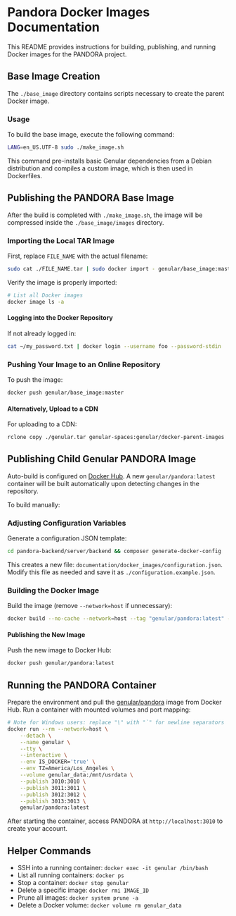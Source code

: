 # Pandora Docker Images Documentation

This README provides instructions for building, publishing, and running Docker images for the PANDORA project.

## Base Image Creation

The `./base_image` directory contains scripts necessary to create the parent Docker image.

### Usage

To build the base image, execute the following command:

```bash
LANG=en_US.UTF-8 sudo ./make_image.sh
```

This command pre-installs basic Genular dependencies from a Debian distribution and compiles a custom image, which is then used in Dockerfiles.

## Publishing the PANDORA Base Image

After the build is completed with `./make_image.sh`, the image will be compressed inside the `./base_image/images` directory.

### Importing the Local TAR Image

First, replace `FILE_NAME` with the actual filename:

```bash
sudo cat ./FILE_NAME.tar | sudo docker import - genular/base_image:master
```

Verify the image is properly imported:

```bash
# List all Docker images
docker image ls -a
```

#### Logging into the Docker Repository

If not already logged in:

```bash
cat ~/my_password.txt | docker login --username foo --password-stdin
```

### Pushing Your Image to an Online Repository

To push the image:

```bash
docker push genular/base_image:master
```

#### Alternatively, Upload to a CDN

For uploading to a CDN:

```bash
rclone copy ./genular.tar genular-spaces:genular/docker-parent-images
```

## Publishing Child Genular PANDORA Image

Auto-build is configured on [Docker Hub](https://hub.docker.com/?namespace=genular). A new `genular/pandora:latest` container will be built automatically upon detecting changes in the repository.

To build manually:

### Adjusting Configuration Variables

Generate a configuration JSON template:

```bash
cd pandora-backend/server/backend && composer generate-docker-config
```

This creates a new file: `documentation/docker_images/configuration.json`. Modify this file as needed and save it as `./configuration.example.json`.

### Building the Docker Image

Build the image (remove `--network=host` if unnecessary):

```bash
docker build --no-cache --network=host --tag "genular/pandora:latest" --file ./Dockerfile .
```

#### Publishing the New Image

Push the new image to Docker Hub:

```bash
docker push genular/pandora:latest
```

## Running the PANDORA Container

Prepare the environment and pull the [genular/pandora](https://cloud.docker.com/u/genular/repository/docker/genular/pandora) image from Docker Hub. Run a container with mounted volumes and port mapping:

```bash
# Note for Windows users: replace "\" with "`" for newline separators
docker run --rm --network=host \
    --detach \
    --name genular \
    --tty \
    --interactive \
    --env IS_DOCKER='true' \
    --env TZ=America/Los_Angeles \
    --volume genular_data:/mnt/usrdata \
    --publish 3010:3010 \
    --publish 3011:3011 \
    --publish 3012:3012 \
    --publish 3013:3013 \
    genular/pandora:latest
```

After starting the container, access PANDORA at `http://localhost:3010` to create your account.

## Helper Commands

- SSH into a running container:
  `docker exec -it genular /bin/bash`
- List all running containers:
  `docker ps`
- Stop a container:
  `docker stop genular`
- Delete a specific image:
  `docker rmi IMAGE_ID`
- Prune all images:
  `docker system prune -a`
- Delete a Docker volume:
  `docker volume rm genular_data`
